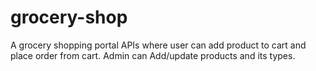 # grocery-shop
A grocery shopping portal APIs where user can add product to cart and place order from cart. Admin can Add/update products and its types.
